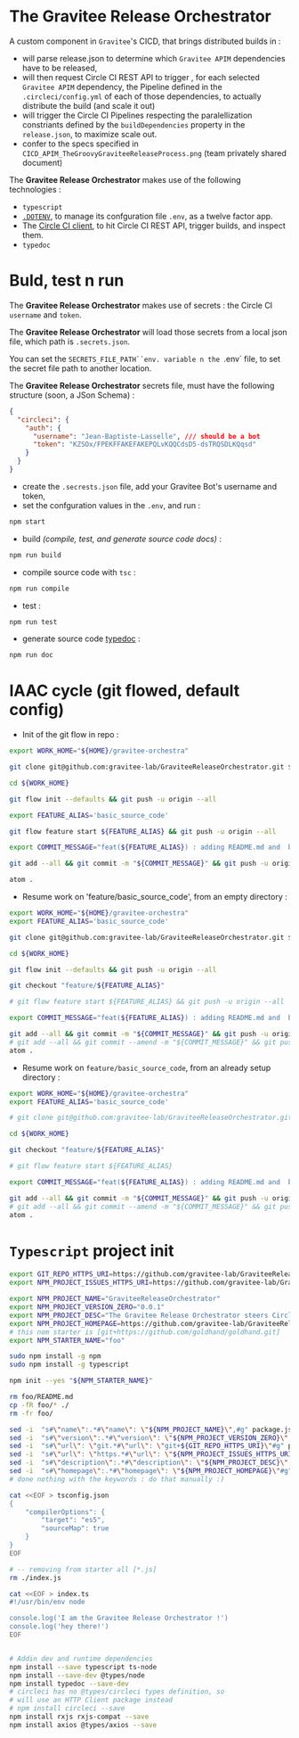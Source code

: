 # The Gravitee Release Orchestrator


A custom component in `Gravitee`'s CICD, that brings distributed builds in :

* will parse release.json to determine which `Gravitee APIM` dependencies have to be released,
* will then request Circle CI REST API to trigger , for each selected `Gravitee APIM` dependency, the Pipeline defined in the `.circleci/config.yml` of each of those dependencies, to actually distribute the build (and scale it out)
* will trigger the Circle CI Pipelines respecting the paralellization constriants defined by the  `buildDependencies` property in the `release.json`, to maximize scale out.
* confer to  the specs specified in `CICD_APIM_TheGroovyGraviteeReleaseProcess.png` (team privately shared document)

The **Gravitee Release Orchestrator** makes use of the following technologies :
* `typescript`
* [`.DOTENV`](https://github.com/motdotla/dotenv), to manage its confguration file `.env`, as a twelve factor app.
* The [Circle CI client](https://www.npmjs.com/package/circleci#startbuild), to hit Circle CI REST API, trigger builds, and inspect them.
* `typedoc`


# Buld, test n run

The **Gravitee Release Orchestrator** makes use of secrets : the Circle CI `username` and `token`.

The **Gravitee Release Orchestrator**  will load those secrets from a local json file, which path is `.secrets.json`.

You can set the `SECRETS_FILE_PATH``env. variable n the `.env` file, to set the secret file path to another location.

The **Gravitee Release Orchestrator**  secrets file, must have the following structure (soon, a JSon Schema) :

```JSon
{
  "circleci": {
    "auth": {
      "username": "Jean-Baptiste-Lasselle", /// should be a bot
      "token": "KZSOx/FPEKFFAKEFAKEPQLvKQQCdsD5-dsTRQSDLKQqsd"
    }
  }
}
```


* create the `.secrests.json` file, add your Gravitee Bot's username and token,
* set the confguration values in the `.env`, and run :

```bash
npm start
```

* build _(compile, test, and generate source code docs)_ :

```bash
npm run build
```

* compile source code with `tsc` :

```bash
npm run compile
```

* test :

```bash
npm run test
```

* generate source code [typedoc](https://github.com/TypeStrong/typedoc) :

```bash
npm run doc
```


# IAAC cycle (git flowed, default config)

*  Init of the git flow in repo :

```bash
export WORK_HOME="${HOME}/gravitee-orchestra"

git clone git@github.com:gravitee-lab/GraviteeReleaseOrchestrator.git ${WORK_HOME}

cd ${WORK_HOME}

git flow init --defaults && git push -u origin --all

export FEATURE_ALIAS='basic_source_code'

git flow feature start ${FEATURE_ALIAS} && git push -u origin --all

export COMMIT_MESSAGE="feat(${FEATURE_ALIAS}) : adding README.md and  basic source code for a node / typescript app #1 #2 "

git add --all && git commit -m "${COMMIT_MESSAGE}" && git push -u origin  --all

atom .

```

* Resume work on 'feature/basic_source_code', from an empty directory :

```bash
export WORK_HOME="${HOME}/gravitee-orchestra"
export FEATURE_ALIAS='basic_source_code'

git clone git@github.com:gravitee-lab/GraviteeReleaseOrchestrator.git ${WORK_HOME}

cd ${WORK_HOME}

git flow init --defaults && git push -u origin --all

git checkout "feature/${FEATURE_ALIAS}"

# git flow feature start ${FEATURE_ALIAS} && git push -u origin --all

export COMMIT_MESSAGE="feat(${FEATURE_ALIAS}) : adding README.md and  basic source code for a node / typescript app #1 #2 "

git add --all && git commit -m "${COMMIT_MESSAGE}" && git push -u origin  --all
# git add --all && git commit --amend -m "${COMMIT_MESSAGE}" && git push -u -ff origin  --all
atom .

```

* Resume work on `feature/basic_source_code`, from an already setup directory :

```bash
export WORK_HOME="${HOME}/gravitee-orchestra"
export FEATURE_ALIAS='basic_source_code'

# git clone git@github.com:gravitee-lab/GraviteeReleaseOrchestrator.git ${WORK_HOME}

cd ${WORK_HOME}

git checkout "feature/${FEATURE_ALIAS}"

# git flow feature start ${FEATURE_ALIAS}

export COMMIT_MESSAGE="feat(${FEATURE_ALIAS}) : adding README.md and  basic source code for a node / typescript app #1 #2 "

git add --all && git commit -m "${COMMIT_MESSAGE}" && git push -u origin  --all
# git add --all && git commit --amend -m "${COMMIT_MESSAGE}" && git push -u -ff origin  --all
atom .
```

# `Typescript` project init

```bash
export GIT_REPO_HTTPS_URI=https://github.com/gravitee-lab/GraviteeReleaseOrchestrator.git
export NPM_PROJECT_ISSUES_HTTPS_URI=https://github.com/gravitee-lab/GraviteeReleaseOrchestrator/issues

export NPM_PROJECT_NAME="GraviteeReleaseOrchestrator"
export NPM_PROJECT_VERSION_ZERO="0.0.1"
export NPM_PROJECT_DESC="The Gravitee Release Orchestrator steers Circle CI operations to process a fully automated Release of Gravitee APIM. The Gravitee Devops Team AT github.com/gravitee-lab"
export NPM_PROJECT_HOMEPAGE=https://github.com/gravitee-lab/GraviteeReleaseOrchestrator/README.md
# this nom starter is [git+https://github.com/goldhand/goldhand.git]
export NPM_STARTER_NAME="foo"

sudo npm install -g npm
sudo npm install -g typescript

npm init --yes "${NPM_STARTER_NAME}"

rm foo/README.md
cp -fR foo/* ./
rm -fr foo/

sed -i  "s#\"name\":.*#\"name\": \"${NPM_PROJECT_NAME}\",#g" package.json
sed -i  "s#\"version\":.*#\"version\": \"${NPM_PROJECT_VERSION_ZERO}\",#g" package.json
sed -i  "s#\"url\": \"git.*#\"url\": \"git+${GIT_REPO_HTTPS_URI}\"#g" package.json
sed -i  "s#\"url\": \"https.*#\"url\": \"${NPM_PROJECT_ISSUES_HTTPS_URI}\"#g" package.json
sed -i  "s#\"description\":.*#\"description\": \"${NPM_PROJECT_DESC}\",#g" package.json
sed -i  "s#\"homepage\":.*#\"homepage\": \"${NPM_PROJECT_HOMEPAGE}\"#g" package.json
# done nothing with the keywords : do that manually :)

cat <<EOF > tsconfig.json
{
    "compilerOptions": {
        "target": "es5",
        "sourceMap": true
    }
}
EOF

# -- removing from starter all [*.js]
rm ./index.js

cat <<EOF > index.ts
#!/usr/bin/env node

console.log('I am the Gravitee Release Orchestrator !')
console.log('hey there!')
EOF


# Addin dev and runtime dependencies
npm install --save typescript ts-node
npm install --save-dev @types/node
npm install typedoc --save-dev
# circleci has no @types/circleci types definition, so
# will use an HTTP Client package instead
# npm install circleci --save
npm install rxjs rxjs-compat --save
npm install axios @types/axios --save




```
